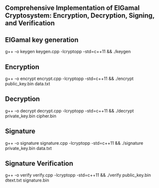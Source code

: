 ## Comprehensive Implementation of ElGamal Cryptosystem: Encryption, Decryption, Signing, and Verification

## ElGamal key generation
g++ -o keygen keygen.cpp -lcryptopp -std=c++11 && ./keygen

## Encryption
g++ -o encrypt encrypt.cpp -lcryptopp -std=c++11 && ./encrypt public_key.bin data.txt

## Decryption
g++ -o decrypt decrypt.cpp -lcryptopp -std=c++11 && ./decrypt private_key.bin cipher.bin

## Signature
g++ -o signature signature.cpp -lcryptopp -std=c++11 && ./signature private_key.bin data.txt

## Signature Verification
g++ -o verify verify.cpp -lcryptopp -std=c++11 && ./verify public_key.bin dtext.txt signature.bin